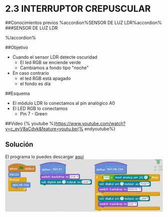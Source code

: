 # 2.3 INTERRUPTOR CREPUSCULAR
##Conocimientos previos
%accordion%SENSOR DE LUZ LDR%accordion%
###SENSOR DE LUZ LDR


%/accordion%

##Objetivo
* Cuando el sensor LDR detecte oscuridad
    * El led RGB se enciende verde
    * Cambiamos a fondo tipo "noche"
* En caso contrario
    * el led RGB está apagado
    * el fondo es día

##Esquema
* El módulo LDR lo conectamos al pin analógico A0 
* El LED RGB lo conectamos
    * Pin 7 - Green

##Video
{% youtube %}https://www.youtube.com/watch?v=c_eyV8aCdvk&feature=youtu.be{% endyoutube%}
## Solución
El programa lo puedes descargar [aquí](https://drive.google.com/open?id=1bV5VehaV7vf1eMwBAjru-LZ0Wh9E75Wq)
![](/assets/23interruptorcrepuscular.jpg)